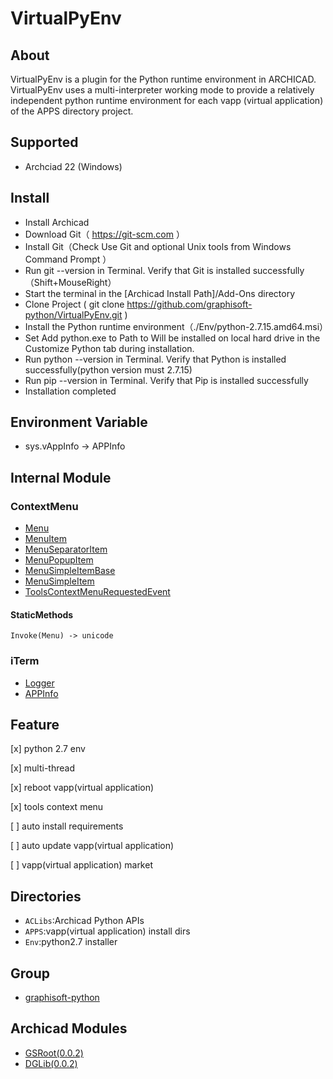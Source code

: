 # VirtualPyEnv

## About

VirtualPyEnv is a plugin for the Python runtime environment in ARCHICAD. VirtualPyEnv uses a multi-interpreter working mode to provide a relatively independent python runtime environment for each vapp (virtual application) of the APPS directory project.

## Supported

* Archciad 22 (Windows)

## Install

* Install Archicad 
* Download Git（ https://git-scm.com ）
* Install Git（Check Use Git and optional Unix tools from Windows Command Prompt ）
* Run git --version in Terminal. Verify that Git is installed successfully（Shift+MouseRight）
* Start the terminal in the [Archicad Install Path]/Add-Ons directory
* Clone Project ( git clone https://github.com/graphisoft-python/VirtualPyEnv.git )
* Install the Python runtime environment（./Env/python-2.7.15.amd64.msi）
* Set Add python.exe to Path to Will be installed on local hard drive in the Customize Python tab during installation.
* Run python --version in Terminal. Verify that Python is installed successfully(python version must 2.7.15)
* Run pip --version in Terminal. Verify that Pip is installed successfully
* Installation completed

## Environment Variable

* sys.vAppInfo -> APPInfo

## Internal Module

### ContextMenu

* [Menu](./docs/ContextMenu/Menu.md)
* [MenuItem](./docs/ContextMenu/MenuItem.md)
* [MenuSeparatorItem](./docs/ContextMenu/MenuSeparatorItem.md)
* [MenuPopupItem](./docs/ContextMenu/MenuPopupItem.md)
* [MenuSimpleItemBase](./docs/ContextMenu/MenuSimpleItemBase.md)
* [MenuSimpleItem](./docs/ContextMenu/MenuSimpleItem.md)
* [ToolsContextMenuRequestedEvent](./docs/ContextMenu/ToolsContextMenuRequestedEvent.md)

#### StaticMethods
```
Invoke(Menu) -> unicode
```

### iTerm

* [Logger](./docs/Logger.md)
* [APPInfo](./docs/APPInfo.md)



## Feature

[x] python 2.7 env

[x] multi-thread

[x] reboot vapp(virtual application)

[x] tools context menu

[ ] auto install requirements

[ ] auto update vapp(virtual application)

[ ] vapp(virtual application) market

## Directories

* `ACLibs`:Archicad Python APIs
* `APPS`:vapp(virtual application) install dirs
* `Env`:python2.7 installer 

## Group

* [graphisoft-python](https://github.com/graphisoft-python)


## Archicad Modules

* [GSRoot(0.0.2)](https://github.com/graphisoft-python/GSRoot)
* [DGLib(0.0.2)](https://github.com/graphisoft-python/DGLib)

